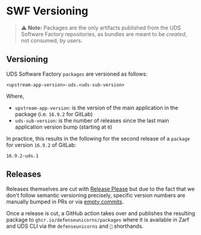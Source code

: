 # SWF Versioning

> :warning: **Note:** Packages are the only artifacts published from the UDS Software Factory repositories, as bundles are meant to be _created_, not consumed, by users.

## Versioning

UDS Software Factory `packages` are versioned as follows:

```
<upstream-app-version>-uds.<uds-sub-version>
```

Where,

- `upstream-app-version`: is the version of the main application in the package (i.e. `16.9.2` for GitLab)
- `uds-sub-version`: is the number of releases since the last main application version bump (starting at `0`)

In practice, this results in the following for the second release of a `package` for version `16.9.2` of GitLab:

```
16.9.2-uds.1
```

## Releases

Releases themselves are cut with [Release Please](https://github.com/googleapis/release-please) but due to the fact that we don't follow semantic versioning precisely, specific version numbers are manually bumped in PRs or via [empty commits](https://github.com/googleapis/release-please).

Once a release is cut, a GitHub action takes over and publishes the resulting package to `ghcr.io/defenseunicorns/packages` where it is available in Zarf and UDS CLI via the `defenseunicorns` and `🦄` shorthands.

